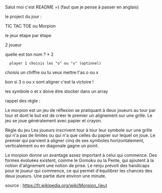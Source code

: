 Salut moi c'est README =) (faut que je pense à passer en anglais)

le project  du jour :

TIC TAC TOE ou Morpion

le jeux étape par étape

2 joueur 

quelle est ton nom ? * 2

      player 1 choisis les "o" ou "x" (optinnel)

choisis un chiffre ou tu veux mettre t'as o ou x

bon si 3 o ou x sont aligner c'est la victoire !

les symbole o et x doive être stocker dans un array


rappel des régle :


Le morpion est un jeu de réflexion se pratiquant à deux joueurs au tour par tour et dont le but est de créer le premier un alignement sur une grille. Le jeu se joue généralement avec papier et crayon.

Règle du jeu
Les joueurs inscrivent tour à tour leur symbole sur une grille qui n'a pas de limites ou qui n'a que celles du papier sur lequel on joue. Le premier qui parvient à aligner cinq de ses symboles horizontalement, verticalement ou en diagonale gagne un point.

Le morpion donne un avantage assez important à celui qui commence. Des formes évoluées existent, comme le Gomoku ou la Pente, qui ajoutent à la notion d'alignement une notion de prise. Le renju prévoit des handicaps pour le joueur qui commence, ce qui permet d'équilibrer les chances des deux joueurs. Une partie dure environ une minute.


source : https://fr.wikipedia.org/wiki/Morpion_(jeu)